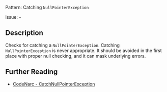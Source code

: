 Pattern: Catching `NullPointerException`

Issue: -

## Description

Checks for catching a `NullPointerException`. Catching `NullPointerException` is never appropriate. It should be avoided in the first place with proper null checking, and it can mask underlying errors.

## Further Reading

* [CodeNarc - CatchNullPointerException](https://codenarc.github.io/CodeNarc/codenarc-rules-exceptions.html#catchnullpointerexception-rule)